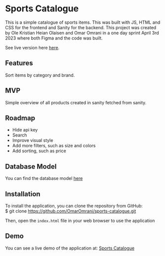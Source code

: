 # Sports Catalogue
This is a simple catalogue of sports items. This was built with JS, HTML and CSS for the frontend and Sanity for the backend. This project was created by Ole Kristian Heian Olaisen and Omar Omrani in a one day sprint April 3rd 2023 where both Figma and the code was built.

See live version here [here](https://sports-catalogue.netlify.app).

## Features 
Sort items by category and brand.

## MVP 
Simple overview of all products created in sanity fetched from sanity.

## Roadmap 
- Hide api key 
- Search 
- Improve visual style 
- Add more filters, such as size and colors
- Add sorting, such as price

## Database Model
You can find the database model [here](https://dbdiagram.io/d/642a8fad5758ac5f17263c5e)

## Installation

To install the application, you can clone the repository from GitHub:<br> 
$ git clone https://github.com/OmarOmrani/sports-catalogue.git

Then, open the `index.html` file in your web browser to use the application

## Demo

You can see a live demo of the application at: [Sports Catalogue](https://sports-catalogue.netlify.app/)
